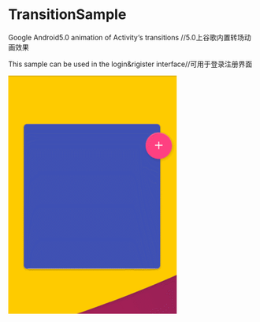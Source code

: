 # TransitionSample
Google Android5.0 animation of Activity‘s transitions  //5.0上谷歌内置转场动画效果

This sample can be used in the login&rigister interface//可用于登录注册界面

![image](https://github.com/hellolihaizhou/TransitionSample/blob/master/show.gif)
